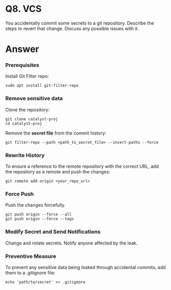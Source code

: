# Q8. VCS

You accidentally commit some secrets to a git repository. Describe the steps to revert that change. Discuss any possible issues with it.

# Answer

### Prerequisites

Install Git Filter repo:

```
sudo apt install git-filter-repo
```

### Remove sensitive data

Clone the repository:

```
git clone catalyst-proj
cd catalyst-proj
```

Remove the **secret file** from the commit history:

```
git filter-repo --path <path_to_secret_file> --invert-paths --force
```

### Rewrite History

To ensure a reference to the remote repository with the correct URL, add the repository as a remote and push the changes:

```
git remote add origin <your_repo_url>
```

### Force Push

Push the changes forcefully.

```
git push origin --force --all
git push origin --force --tags
```

### Modify Secret and Send Notifications

Change and rotate secrets.
Notify anyone affected by the leak.

### Preventive Measure

To prevent any sensitive data being leaked through accidental commits, add them to a .gitignore file:

```
echo 'path/to/secret' >> .gitignore
```